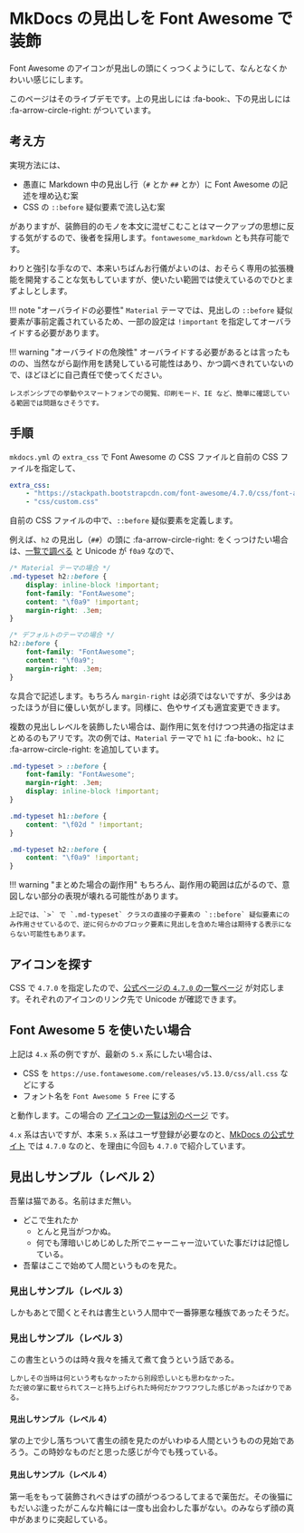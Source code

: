 # MkDocs の見出しを Font Awesome で装飾

Font Awesome のアイコンが見出しの頭にくっつくようにして、なんとなくかわいい感じにします。

このページはそのライブデモです。上の見出しには :fa-book:、下の見出しには :fa-arrow-circle-right: がついています。


## 考え方

実現方法には、

* 愚直に Markdown 中の見出し行（`#` とか `##` とか）に Font Awesome の記述を埋め込む案
* CSS の `::before` 疑似要素で流し込む案

がありますが、装飾目的のモノを本文に混ぜこむことはマークアップの思想に反する気がするので、後者を採用します。`fontawesome_markdown` とも共存可能です。

わりと強引な手なので、本来いちばんお行儀がよいのは、おそらく専用の拡張機能を開発することな気もしていますが、使いたい範囲では使えているのでひとまずよしとします。

!!! note "オーバライドの必要性"
    `Material` テーマでは、見出しの `::before` 疑似要素が事前定義されているため、一部の設定は `!important` を指定してオーバライドする必要があります。

!!! warning "オーバライドの危険性"
    オーバライドする必要があるとは言ったものの、当然ながら副作用を誘発している可能性はあり、かつ調べきれていないので、ほどほどに自己責任で使ってください。
    
    レスポンシブでの挙動やスマートフォンでの閲覧、印刷モード、IE など、簡単に確認している範囲では問題なさそうです。


## 手順

`mkdocs.yml` の `extra_css` で Font Awesome の CSS ファイルと自前の CSS ファイルを指定して、

```yaml
extra_css:
    - "https://stackpath.bootstrapcdn.com/font-awesome/4.7.0/css/font-awesome.min.css"
    - "css/custom.css"
```

自前の CSS ファイルの中で、`::before` 疑似要素を定義します。

例えば、`h2` の見出し（`##`）の頭に :fa-arrow-circle-right: をくっつけたい場合は、[一覧で調べる](https://fontawesome.com/v4.7.0/icon/arrow-circle-right) と Unicode が `f0a9` なので、

```css
/* Material テーマの場合 */
.md-typeset h2::before {
    display: inline-block !important;
    font-family: "FontAwesome";
    content: "\f0a9" !important;
    margin-right: .3em;
}
```

```css
/* デフォルトのテーマの場合 */
h2::before {
    font-family: "FontAwesome";
    content: "\f0a9";
    margin-right: .3em;
}
```

な具合で記述します。もちろん `margin-right` は必須ではないですが、多少はあったほうが目に優しい気がします。同様に、色やサイズも適宜変更できます。

複数の見出しレベルを装飾したい場合は、副作用に気を付けつつ共通の指定はまとめるのもアリです。次の例では、`Material` テーマで `h1` に :fa-book:、`h2` に :fa-arrow-circle-right: を追加しています。
```css
.md-typeset > ::before {
    font-family: "FontAwesome";
    margin-right: .3em;
    display: inline-block !important;
}

.md-typeset h1::before {
    content: "\f02d " !important;
}

.md-typeset h2::before {
    content: "\f0a9" !important;
}
```

!!! warning "まとめた場合の副作用"
    もちろん、副作用の範囲は広がるので、意図しない部分の表現が壊れる可能性があります。
    
    上記では、`>` で `.md-typeset` クラスの直接の子要素の `::before` 疑似要素にのみ作用させているので、逆に何らかのブロック要素に見出しを含めた場合は期待する表示にならない可能性もあります。


## アイコンを探す

CSS で `4.7.0` を指定したので、[公式ページの `4.7.0` の一覧ページ](https://fontawesome.com/v4.7.0/icons/) が対応します。それぞれのアイコンのリンク先で Unicode が確認できます。


## Font Awesome 5 を使いたい場合

上記は `4.x` 系の例ですが、最新の `5.x` 系にしたい場合は、

* CSS を `https://use.fontawesome.com/releases/v5.13.0/css/all.css` などにする
* フォント名を `Font Awesome 5 Free` にする

と動作します。この場合の [アイコンの一覧は別のページ](https://fontawesome.com/icons) です。

`4.x` 系は古いですが、本来 `5.x` 系はユーザ登録が必要なのと、[MkDocs の公式サイト](https://www.mkdocs.org/) では `4.7.0` なのと、を理由に今回も `4.7.0` で紹介しています。


## 見出しサンプル（レベル 2）

吾輩は猫である。名前はまだ無い。

* どこで生れたか
    * とんと見当がつかぬ。
    * 何でも薄暗いじめじめした所でニャーニャー泣いていた事だけは記憶している。
* 吾輩はここで始めて人間というものを見た。


### 見出しサンプル（レベル 3）

しかもあとで聞くとそれは書生という人間中で一番獰悪な種族であったそうだ。


### 見出しサンプル（レベル 3）

この書生というのは時々我々を捕えて煮て食うという話である。

    しかしその当時は何という考もなかったから別段恐しいとも思わなかった。
    ただ彼の掌に載せられてスーと持ち上げられた時何だかフワフワした感じがあったばかりである。


#### 見出しサンプル（レベル 4）

掌の上で少し落ちついて書生の顔を見たのがいわゆる人間というものの見始であろう。この時妙なものだと思った感じが今でも残っている。


#### 見出しサンプル（レベル 4）

第一毛をもって装飾されべきはずの顔がつるつるしてまるで薬缶だ。その後猫にもだいぶ逢ったがこんな片輪には一度も出会わした事がない。のみならず顔の真中があまりに突起している。
